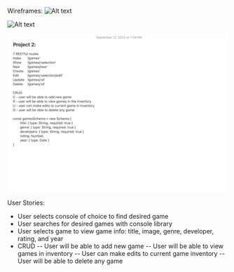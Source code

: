 Wireframes:
![Alt text](image.png)

![Alt text](image-1.png)

![Alt text](image-2.png)

User Stories:
- User selects console of choice to find desired game
- User searches for desired games with console library
- User selects game to view game info: title, image, genre, developer, rating, and year
- CRUD 
-- User will be able to add new game
-- User will be able to view games in inventory
-- User can make edits to current game inventory
-- User will be able to delete any game